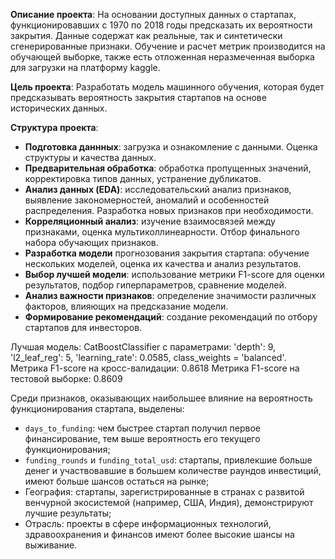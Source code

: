**Описание проекта**:
На основании доступных данных о стартапах, функционировавших с 1970 по 2018 годы предсказать их вероятности закрытия. Данные содержат как реальные, так и синтетически сгенерированные признаки. Обучение и расчет метрик производится на обучающей выборке, также есть отложенная неразмеченная выборка для загрузки на платформу kaggle.

**Цель проекта**:
Разработать модель машинного обучения, которая будет предсказывать вероятность закрытия стартапов на основе исторических данных.

**Структура проекта**:
- **Подготовка даннных**: загрузка и ознакомление с данными. Оценка структуры и качества данных.
- **Предварительная обработка**: обработка пропущенных значений, корректировка типов данных, устранение дубликатов.
-  **Анализ данных (EDA)**: исследовательский анализ признаков, выявление закономерностей, аномалий и особенностей распределения. Разработка новых признаков при необходимости.
- **Корреляционный анализ**: изучение взаимосвязей между признаками, оценка мультиколлинеарности.
Отбор финального набора обучающих признаков.
- **Разработка модели** прогнозования закрытия стартапа: обучение нескольких моделей, оценка их качества и анализ результатов.
- **Выбор лучшей модели**: использование метрики F1-score для оценки результатов, подбор гиперпараметров, сравнение моделей.
- **Анализ важности признаков**: определение значимости различных факторов, влияющих на предсказание модели.
- **Формирование рекомендаций**: создание рекомендаций по отбору стартапов для инвесторов.

Лучшая модель:
CatBoostClassifier с параметрами:
'depth': 9, 'l2_leaf_reg': 5, 'learning_rate': 0.0585, class_weights = 'balanced'.
Метрика F1-score на кросс-валидации: 0.8618
Метрика F1-score на тестовой выборке: 0.8609

Среди признаков, оказывающих наибольшее влияние на вероятность функционирования стартапа, выделены:
- `days_to_funding`: чем быстрее стартап получил первое финансирование, тем выше вероятность его текущего функционирования;
- `funding_rounds` и `funding_total_usd`: стартапы, привлекшие больше денег и участвовавшие в большем количестве раундов инвестиций, имеют больше шансов остаться на рынке;
- География: стартапы, зарегистрированные в странах с развитой венчурной экосистемой (например, США, Индия), демонстрируют лучшие результаты;
- Отрасль: проекты в сфере информационных технологий, здравоохранения и финансов имеют более высокие шансы на выживание.